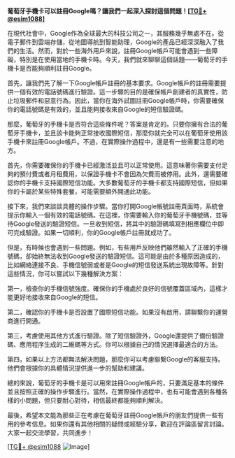 **葡萄牙手機卡可以註冊Google嗎？讓我們一起深入探討這個問題！[[TG💪+ @esim1088](https://t.me/s/esim1088)]**

在現代社會中，Google作為全球最大的科技公司之一，其服務幾乎無處不在。從電子郵件到雲端存儲，從地圖導航到智能助理，Google的產品已經深深融入了我們的生活。然而，對於一些海外用戶來說，註冊Google帳戶可能會遇到一些障礙，特別是在使用當地的手機卡時。今天，我們就來聊聊這個話題——葡萄牙的手機卡是否能夠順利註冊Google。

首先，讓我們先了解一下Google帳戶註冊的基本要求。Google帳戶的註冊需要提供一個有效的電話號碼進行驗證。這一步驟的目的是確保帳戶創建者的真實性，防止垃圾郵件和惡意行為。因此，當你在海外試圖註冊Google帳戶時，你需要確保你的電話號碼是有效的，並且能夠接收來自Google的短信驗證碼。

那麼，葡萄牙的手機卡是否符合這些條件呢？答案是肯定的。只要你擁有合法的葡萄牙手機卡，並且該卡能夠正常接收國際短信，那麼你就完全可以在葡萄牙使用該手機卡來註冊Google帳戶。不過，在實際操作過程中，還是有一些需要注意的地方。

首先，你需要確保你的手機卡已經激活並且可以正常使用。這意味著你需要支付足夠的預付費或者月租費用，以保證手機卡不會因為欠費而被停用。此外，還需要確認你的手機卡支持國際短信功能。大多數葡萄牙的手機卡都支持國際短信，但如果你的卡屬於某些特殊套餐，可能需要額外開通此功能。

接下來，我們來談談具體的操作步驟。當你打開Google帳號註冊頁面時，系統會提示你輸入一個有效的電話號碼。在這裡，你需要輸入你的葡萄牙手機號碼，並等待Google發送的驗證短信。一旦收到短信，將其中的驗證碼填寫到相應欄位中即可完成驗證。如果一切順利，你的Google帳戶註冊就成功了。

但是，有時候也會遇到一些問題。例如，有些用戶反映他們雖然輸入了正確的手機號碼，卻始終無法收到Google發送的驗證短信。這可能是由於多種原因造成的，比如網絡連接不良、手機信號弱或者是Google的短信發送系統出現故障等。針對這些情況，你可以嘗試以下幾種解決方案：

第一，檢查你的手機信號強度。確保你的手機處於良好的信號覆蓋區域內，這樣才能更好地接收來自Google的短信。

第二，確認你的手機卡是否設置了國際短信功能。如果沒有啟用，請聯繫你的運營商進行開通。

第三，考慮使用其他方式進行驗證。除了短信驗證外，Google還提供了備份驗證碼、應用程序生成的二維碼等方式。你可以根據自己的情況選擇最適合的方法。

第四，如果以上方法都無法解決問題，那麼你可以考慮聯繫Google的客服支持。他們會根據你的具體情況提供進一步的幫助和建議。

總的來說，葡萄牙的手機卡是可以用來註冊Google帳戶的，只要滿足基本的條件並且按照正確的操作步驟進行。當然，在實際操作過程中，也有可能會遇到各種各樣的小問題，但只要耐心對待，相信最終都能夠順利解決。

最後，希望本文能為那些正在考慮在葡萄牙註冊Google帳戶的朋友們提供一些有用的參考信息。如果你還有其他相關的疑問或經驗分享，歡迎在評論區留言討論。大家一起交流學習，共同進步！

[[TG💪+ @esim1088](https://t.me/s/esim1088) ![Image](https://i.postimg.cc/4NQfJmqS/Snipaste-2025-05-13-00-14-12.png)]